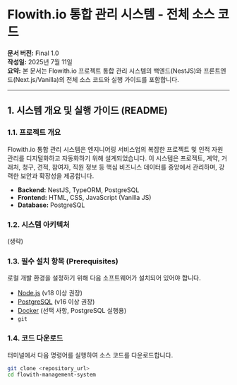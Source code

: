 # **Flowith.io 통합 관리 시스템 - 전체 소스 코드**

**문서 버전:** Final 1.0  
**작성일:** 2025년 7월 11일  
**요약:** 본 문서는 Flowith.io 프로젝트 통합 관리 시스템의 백엔드(NestJS)와 프론트엔드(Next.js/Vanilla)의 전체 소스 코드와 실행 가이드를 포함합니다.

---

## **1. 시스템 개요 및 실행 가이드 (README)**

### **1.1. 프로젝트 개요**

Flowith.io 통합 관리 시스템은 엔지니어링 서비스업의 복잡한 프로젝트 및 인적 자원 관리를 디지털화하고 자동화하기 위해 설계되었습니다. 이 시스템은 프로젝트, 계약, 거래처, 청구, 견적, 참여자, 직원 정보 등 핵심 비즈니스 데이터를 중앙에서 관리하며, 강력한 보안과 확장성을 제공합니다.

*   **Backend:** NestJS, TypeORM, PostgreSQL
*   **Frontend:** HTML, CSS, JavaScript (Vanilla JS)
*   **Database:** PostgreSQL

### **1.2. 시스템 아키텍처**
(생략)


### **1.3. 필수 설치 항목 (Prerequisites)**

로컬 개발 환경을 설정하기 위해 다음 소프트웨어가 설치되어 있어야 합니다.

*   [Node.js](https://nodejs.org/) (v18 이상 권장)
*   [PostgreSQL](https://www.postgresql.org/download/) (v16 이상 권장)
*   [Docker](https://www.docker.com/products/docker-desktop/) (선택 사항, PostgreSQL 실행용)
*   `git`

### **1.4. 코드 다운로드**

터미널에서 다음 명령어를 실행하여 소스 코드를 다운로드합니다.

```bash
git clone <repository_url>
cd flowith-management-system
